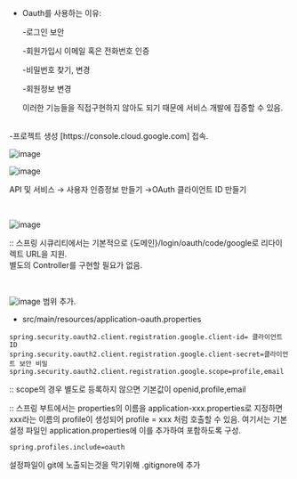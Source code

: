 - Oauth를 사용하는 이유:

    -로그인 보안

    -회원가입시 이메일 혹은 전화번호 인증

    -비밀번호 찾기, 변경

    -회원정보 변경

    이러한 기능들을 직접구현하지 않아도 되기 때문에 서비스 개발에 집중할 수 있음.  
<br>
-프로젝트 생성
[https://console.cloud.google.com] 접속. 

![image](https://user-images.githubusercontent.com/61380786/116430207-9a6cc800-a881-11eb-8018-63535fdbe8ff.png)
<br>

![image](https://user-images.githubusercontent.com/61380786/116430254-a5275d00-a881-11eb-9aa2-3b08d8e4c9ed.png)

API 및 서비스 → 사용자 인증정보 만들기 →OAuth 클라이언트 ID 만들기

<br>

![image](https://user-images.githubusercontent.com/61380786/116432907-f1739c80-a883-11eb-8052-c98243dae8c8.png)

:: 스프링 시큐리티에서는 기본적으로 {도메인}/login/oauth/code/google로 리다이렉트 URL을 지원.    
별도의 Controller를 구현할 필요가 없음.

<br>

![image](https://user-images.githubusercontent.com/61380786/116430817-267eef80-a882-11eb-96c5-5726553a6e3e.png)
범위 추가.

* src/main/resources/application-oauth.properties
```properties
spring.security.oauth2.client.registration.google.client-id= 클라이언트 ID
spring.security.oauth2.client.registration.google.client-secret=클라이언트 보안 비밀
spring.security.oauth2.client.registration.google.scope=profile,email
```

:: scope의 경우 별도로 등록하지 않으면 기본값이 openid,profile,email

:: 스프링 부트에서는 properties의 이름을 application-xxx.properties로 지정하면 xxx라는 이름의 profile이 생성되어 profile = xxx 처럼
  호출할 수 있음.
  여기서는 기본 설정 파일인 application.properties에 이를 추가하여 포함하도록 구성.    

```properties
spring.profiles.include=oauth
```

설정파일이 git에 노출되는것을 막기위해 .gitignore에 추가
 

